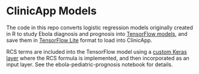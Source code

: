 # ClinicApp Models

The code in this repo converts logistic regression models originally created in R to study Ebola diagnosis and prognosis into [TensorFlow models](https://www.tensorflow.org/), and save them in [TensorFlow Lite](https://www.tensorflow.org/lite) format to load into ClinicApp.

RCS terms are included into the TensorFlow model using a [custom Keras layer](https://www.tensorflow.org/tutorials/customization/custom_layers) where the RCS formula is implemented, and then incorporated as an input layer. See the ebola-pediatric-prognosis notebook for details.
